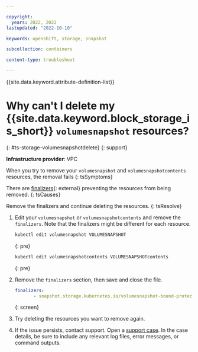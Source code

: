 ```yaml
---

copyright: 
  years: 2022, 2022
lastupdated: "2022-10-10"

keywords: openshift, storage, snapshot

subcollection: containers

content-type: troubleshoot

---
```



{{site.data.keyword.attribute-definition-list}}



# Why can't I delete my {{site.data.keyword.block_storage_is_short}} `volumesnapshot` resources?
{: #ts-storage-volumesnapshotdelete}
{: support}

**Infrastructure provider**:
VPC

When you try to remove your `volumesnapshot` and `volumesnapshotcontents` resources, the removal fails
{: tsSymptoms}

There are [finalizers](https://kubernetes.io/docs/concepts/overview/working-with-objects/finalizers/){: external} preventing the resources from being removed.
{: tsCauses}

Remove the finalizers and continue deleting the resources.
{: tsResolve}

1. Edit your `volumesnapshot` or `volumesnapshotcontents` and remove the `finalizers`. Note that the finalizers might be different for each resource.
    ```sh
    kubectl edit volumesnapshot VOLUMESNAPSHOT
    ```
    {: pre}
    
    ```sh
    kubectl edit volumesnapshotcontents VOLUMESNAPSHOTcontents
    ```
    {: pre}
    
1. Remove the `finalizers` section, then save and close the file.
    ```yaml
    finalizers:
           - snapshot.storage.kubernetes.io/volumesnapshot-bound-protection
    ```
    {: screen}
    
1. Try deleting the resources you want to remove again.

1. If the issue persists, contact support. Open a [support case](/docs/get-support?topic=get-support-using-avatar). In the case details, be sure to include any relevant log files, error messages, or command outputs.
